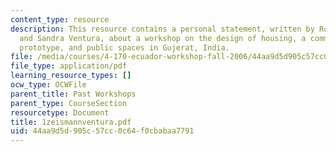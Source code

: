```yaml
---
content_type: resource
description: This resource contains a personal statement, written by Rodney Zeismann
  and Sandra Ventura, about a workshop on the design of housing, a community center
  prototype, and public spaces in Gujerat, India.
file: /media/courses/4-170-ecuador-workshop-fall-2006/44aa9d5d905c57cc0c64f0cbabaa7791_1zeismannventura.pdf
file_type: application/pdf
learning_resource_types: []
ocw_type: OCWFile
parent_title: Past Workshops
parent_type: CourseSection
resourcetype: Document
title: 1zeismannventura.pdf
uid: 44aa9d5d-905c-57cc-0c64-f0cbabaa7791
---
```


